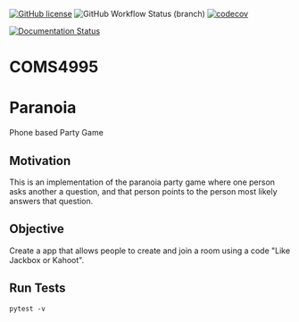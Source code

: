 [![GitHub license](https://img.shields.io/github/license/jkim10/Let-s-Decide?style=for-the-badge)](https://github.com/jkim10/Let-s-Decide/blob/master/LICENSE)
![GitHub Workflow Status (branch)](https://img.shields.io/github/workflow/status/jkim10/let-s-Decide/CI/master?style=for-the-badge)
[![codecov](https://codecov.io/gh/jkim10/Let-s-Decide/branch/master/graph/badge.svg?token=GFX47JYLF8)](undefined)


[![Documentation Status](https://readthedocs.org/projects/let-s-decide/badge/?version=latest)](https://let-s-decide.readthedocs.io/en/latest/?badge=latest)
# COMS4995
# Paranoia
Phone based Party Game

## Motivation
This is an implementation of the paranoia party game where one person asks another a question, and that person points to the person most likely answers that question.

## Objective
Create a app that allows people to create and join a room using a code "Like Jackbox or Kahoot". 

## Run Tests
 `pytest -v`
